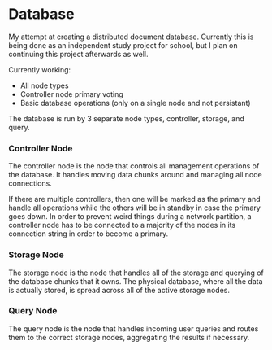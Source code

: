 # Database
My attempt at creating a distributed document database. Currently this is being done as an independent study project for school, but I plan on continuing this project afterwards as well.

Currently working:
- All node types
- Controller node primary voting
- Basic database operations (only on a single node and not persistant)

The database is run by 3 separate node types, controller, storage, and query.

### Controller Node

The controller node is the node that controls all management operations of the database. It handles moving data chunks around and managing all node connections.

If there are multiple controllers, then one will be marked as the primary and handle all operations while the others will be in standby in case the primary goes down. In order to prevent weird things during a network partition, a controller node has to be connected to a majority of the nodes in its connection string in order to become a primary.

### Storage Node

The storage node is the node that handles all of the storage and querying of the database chunks that it owns. The physical database, where all the data is actually stored, is spread across all of the active storage nodes. 

### Query Node

The query node is the node that handles incoming user queries and routes them to the correct storage nodes, aggregating the results if necessary.

